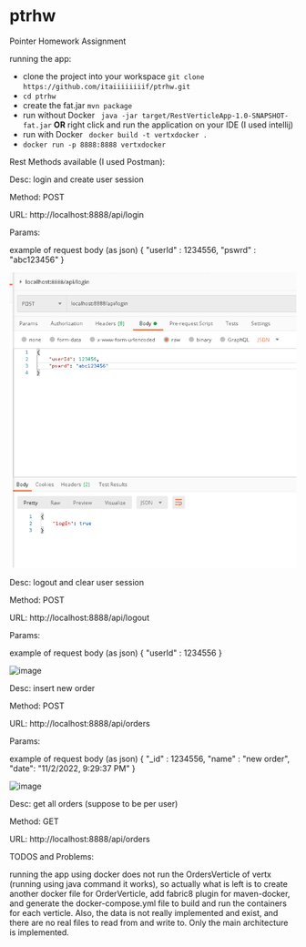 # ptrhw
Pointer Homework Assignment

running the app:
- clone the project into your workspace `git clone https://github.com/itaiiiiiiiif/ptrhw.git`
- `cd ptrhw` 
- create the fat.jar `mvn package`
- run without Docker  ` java -jar target/RestVerticleApp-1.0-SNAPSHOT-fat.jar` **OR** right click and run the application on your IDE (I used intellij)
- run with Docker ` docker build -t vertxdocker .`
- `docker run -p 8888:8888 vertxdocker`





Rest Methods available (I used Postman):



   Desc: login and create user session
   
   Method: POST
   
   URL: http://localhost:8888/api/login
   
   Params:
   
   example of request body (as json)
   {
      "userId" : 1234556,
      "pswrd" : "abc123456"
   }

   ![img.png](img.png)






   Desc: logout and clear user session   
   
   Method: POST
   
   URL: http://localhost:8888/api/logout
   
   Params:
   
   example of request body (as json)
   {
      "userId" : 1234556
   }
   
   ![image](https://user-images.githubusercontent.com/83422637/199584430-282d6b6e-3a87-44eb-988e-32bc90145385.png)







   Desc: insert new order
   
   Method: POST
   
   URL: http://localhost:8888/api/orders
   
   Params:
   
   example of request body (as json)
   {
      "_id" : 1234556,
      "name" : "new order",
      "date": "11/2/2022, 9:29:37 PM"
   }
   
   ![image](https://user-images.githubusercontent.com/83422637/199584998-8b7cd4ba-2ef6-49ee-9133-9eaf8c56f9e6.png)









   Desc: get all orders (suppose to be per user)
   
   Method: GET
   
   URL: http://localhost:8888/api/orders
   








TODOS and Problems:

running the app using docker does not run the OrdersVerticle of vertx (running using java command it works), so actually what is left is to create another docker file for OrderVerticle, add fabric8 plugin for maven-docker, and generate the docker-compose.yml file to build and run the containers for each verticle.
Also, the data is not really implemented and exist, and there are no real files to read from and write to. Only the main architecture is implemented.

